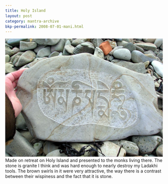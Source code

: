 ```yaml
---
title: Holy Island
layout: post
category: mantra-archive
bkp-permalink: 2008-07-01-mani.html
---
```



![mani 7](/assets/images/mani/mani7.jpg)  
Made on retreat on Holy Island and presented to the monks living there. The stone is granite I think and was hard enough to nearly destroy my Ladakhi tools. The brown swirls in it were very attractive, the way there is a contrast between their wispiness and the fact that it is stone. 
